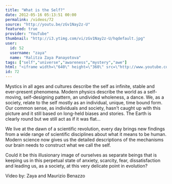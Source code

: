 ```yaml
---
title: "What is the Self?"
date: 2012-05-16 05:13:51 00:00
permalink: /videos/72
source: "http://youtu.be/zGv1Nay2z-U"
featured: true
provider: "YouTube"
thumbnail: "http://i3.ytimg.com/vi/zGv1Nay2z-U/hqdefault.jpg"
user:
  id: 52
  username: "zaya"
  name: "Ralitza Zaya Panayotova"
tags: ["self","universe","awareness","mystery","awe"]
html: "<iframe width=\"640\" height=\"360\" src=\"http://www.youtube.com/embed/zGv1Nay2z-U?wmode=transparent&fs=1&feature=oembed\" frameborder=\"0\" allowfullscreen></iframe>"
id: 72
---
```


Mystics in all ages and cultures describe the self as infinite, stable and ever-present phenomena. Modern physics describe the world as a self-moving, self-designing pattern, an undivided wholeness, a dance. We, as a society, relate to the self mostly as an individual, unique, time bound form. Our common sense, as individuals and society, hasn't caught up with this picture and it still based on long-held biases and stories. The Earth is clearly round but we still act as if it was flat...

We live at the dawn of a scientific revolution, every day brings new findings from a wide range of scientific disciplines about what it means to be human. Modern science now gives us the detailed descriptions of the mechanisms our brain needs to construct what we call the self.

Could it be this illusionary image of ourselves as separate beings that is keeping us in this perpetual state of anxiety, scarcity, fear, dissatisfaction and leading us, as a society, at this very delicate point in evolution?

Video by: Zaya and Maurizio Benazzo